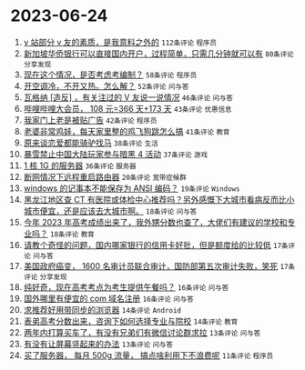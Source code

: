# 2023-06-24

1. [v 站部分 v 友的素质，是我意料之外的](https://www.v2ex.com/t/951127) `112条评论` `程序员`
1. [新加坡华侨银行可以直接国内开户，过程简单，只需几分钟就可以有](https://www.v2ex.com/t/951126) `80条评论` `分享发现`
1. [现在这个情况，是否考虑考编制？](https://www.v2ex.com/t/951172) `58条评论` `程序员`
1. [开空调冷，不开又热。怎么解？](https://www.v2ex.com/t/951231) `52条评论` `问与答`
1. [瓦格纳 [造反] ，有关注过的 V 友说一说情况](https://www.v2ex.com/t/951276) `46条评论` `问与答`
1. [哔哩哔哩大会员， 108 元=366 天+173 天](https://www.v2ex.com/t/951140) `43条评论` `优惠信息`
1. [我家门上老是被贴广告](https://www.v2ex.com/t/951137) `42条评论` `程序员`
1. [老婆非常鸡娃，每天家里整的鸡飞狗跳怎么搞](https://www.v2ex.com/t/951211) `41条评论` `教育`
1. [原来谈恋爱都能骑驴找马](https://www.v2ex.com/t/951136) `38条评论` `生活`
1. [暴雪禁止中国大陆玩家参与暗黑 4 活动](https://www.v2ex.com/t/951139) `37条评论` `游戏`
1. [1 核 1G 的服务器](https://www.v2ex.com/t/951134) `36条评论` `服务器`
1. [断网情况下远程重启路由器](https://www.v2ex.com/t/951221) `20条评论` `宽带症候群`
1. [windows 的记事本不能保存为 ANSI 编码？](https://www.v2ex.com/t/951155) `19条评论` `Windows`
1. [黑龙江地区查 CT 有医院或体检中心推荐吗？另外感慨下大城市看病反而比小城市便宜，还是应该去大城市啊。](https://www.v2ex.com/t/951242) `18条评论` `问与答`
1. [今年 2023 年高考成绩出来了，我外甥分数也查了，大佬们有建议的学校和专业吗？](https://www.v2ex.com/t/951207) `18条评论` `教育`
1. [请教个奇怪的问题，国内哪家银行的信用卡好批，但是额度给的比较低](https://www.v2ex.com/t/951180) `17条评论` `问与答`
1. [美国政府癌变， 1600 名审计员联合审计，国防部第五次审计失败，笑死](https://www.v2ex.com/t/951151) `17条评论` `分享发现`
1. [纯好奇，现在高考考点为考生提供午餐吗？](https://www.v2ex.com/t/951229) `16条评论` `问与答`
1. [国外哪里有便宜的 com 域名注册](https://www.v2ex.com/t/951188) `16条评论` `问与答`
1. [求推荐好用带同步的浏览器](https://www.v2ex.com/t/951166) `14条评论` `Android`
1. [表弟高考分数出来，咨询下如何选择专业与院校](https://www.v2ex.com/t/951129) `14条评论` `教育`
1. [两年内打算买车了，有没有兄弟们有微信讨论群求拉](https://www.v2ex.com/t/951216) `13条评论` `问与答`
1. [有没有让屏幕竖起来的办法](https://www.v2ex.com/t/951198) `13条评论` `问与答`
1. [买了服务器， 每月 500g 流量， 搞点啥利用下不浪费呢](https://www.v2ex.com/t/951138) `11条评论` `程序员`
